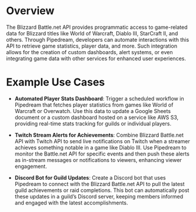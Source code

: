 # Overview

The Blizzard Battle.net API provides programmatic access to game-related data for Blizzard titles like World of Warcraft, Diablo III, StarCraft II, and others. Through Pipedream, developers can automate interactions with this API to retrieve game statistics, player data, and more. Such integration allows for the creation of custom dashboards, alert systems, or even integrating game data with other services for enhanced user experiences.

# Example Use Cases

- **Automated Player Stats Dashboard**: Trigger a scheduled workflow in Pipedream that fetches player statistics from games like World of Warcraft or Overwatch. Use this data to update a Google Sheets document or a custom dashboard hosted on a service like AWS S3, providing real-time stats tracking for guilds or individual players.

- **Twitch Stream Alerts for Achievements**: Combine Blizzard Battle.net API with Twitch API to send live notifications on Twitch when a streamer achieves something notable in a game like Diablo III. Use Pipedream to monitor the Battle.net API for specific events and then push these alerts as in-stream messages or notifications to viewers, enhancing viewer engagement.

- **Discord Bot for Guild Updates**: Create a Discord bot that uses Pipedream to connect with the Blizzard Battle.net API to pull the latest guild achievements or raid completions. This bot can automatically post these updates in a guild’s Discord server, keeping members informed and engaged with the latest accomplishments.
